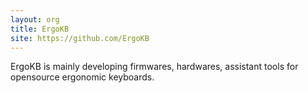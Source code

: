 ```yaml
---
layout: org
title: ErgoKB
site: https://github.com/ErgoKB
---
```

ErgoKB is mainly developing firmwares, hardwares, assistant tools for opensource ergonomic keyboards.
